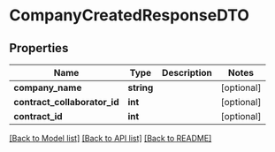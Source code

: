 # CompanyCreatedResponseDTO

## Properties
Name | Type | Description | Notes
------------ | ------------- | ------------- | -------------
**company_name** | **string** |  | [optional] 
**contract_collaborator_id** | **int** |  | [optional] 
**contract_id** | **int** |  | [optional] 

[[Back to Model list]](../../README.md#documentation-for-models) [[Back to API list]](../../README.md#documentation-for-api-endpoints) [[Back to README]](../../README.md)

